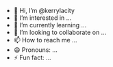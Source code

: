 - 👋 Hi, I’m @kerrylacity
- 👀 I’m interested in ...
- 🌱 I’m currently learning ...
- 💞️ I’m looking to collaborate on ...
- 📫 How to reach me ...
- 😄 Pronouns: ...
- ⚡ Fun fact: ...

<!---
kerrylacity/kerrylacity is a ✨ special ✨ repository because its `README.md` (this file) appears on your GitHub profile.
You can click the Preview link to take a look at your changes.
--->
